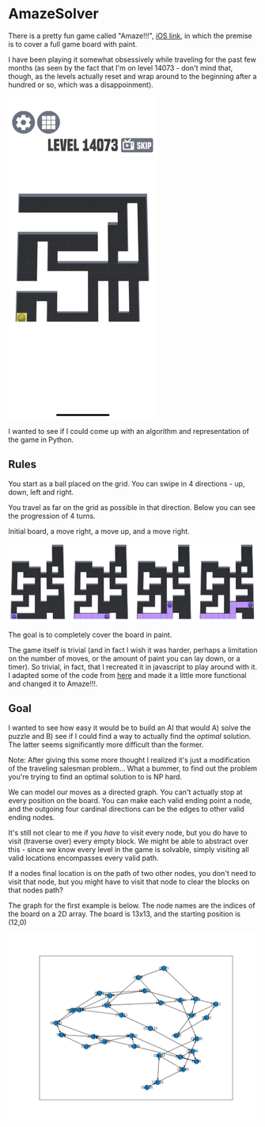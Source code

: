 # AmazeSolver

There is a pretty fun game called "Amaze!!!", [iOS link](https://itunes.apple.com/us/app/amaze/id1452526406?mt=8), in which the premise is to cover a full game board with paint. 

I have been playing it somewhat obsessively while traveling for the past few months (as seen by the fact that I'm on level 14073 - don't mind that, though, as the levels actually reset and wrap around to the beginning after a hundred or so, which was a disappoinment).

![screenshot](screenshot.jpg)

I wanted to see if I could come up with an algorithm and representation of the game in Python.


## Rules

You start as a ball placed on the grid. You can swipe in 4 directions - up, down, left and right. 

You travel as far on the grid as possible in that direction. Below you can see the progression of 4 turns. 

Initial board, a move right, a move up, and a move right.

![initial game](screen1.png)

The goal is to completely cover the board in paint.

The game itself is trivial (and in fact I wish it was harder, perhaps a limitation on the number of moves, or the amount of paint you can lay down, or a timer). So trivial, in fact, that I recreated it in javascript to play around with it. I adapted some of the code from [here](http://jsfiddle.net/n8j1s/4y22135r/) and made it a little more functional and changed it to Amaze!!!.  


## Goal

I wanted to see how easy it would be to build an AI that would A) solve the puzzle and B) see if I could find a way to actually find the *optimal* solution. The latter seems significantly more difficult than the former.

Note: After giving this some more thought I realized it's just a modification of the traveling salesman problem... What a bummer, to find out the problem you're trying to find an optimal solution to is NP hard. 

We can model our moves as a directed graph. You can't actually stop at every position on the board. You can make each valid ending point a node, and the outgoing four cardinal directions can be the edges to other valid ending nodes.

It's still not clear to me if you *have* to visit every node, but you do have to visit (traverse over) every empty block. We might be able to abstract over this - since we know every level in the game is solvable, simply visiting all valid locations encompasses every valid path.

If a nodes final location is on the path of two other nodes, you don't need to visit that node, but you might have to visit that node to clear the blocks on that nodes path?

The graph for the first example is below. The node names are the indices of the board on a 2D array. The board is 13x13, and the starting position is (12,0)

![graph](graph.png)
